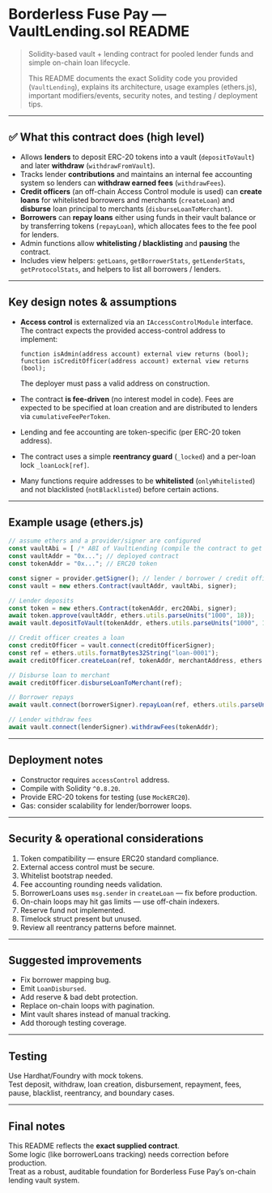# Borderless Fuse Pay — VaultLending.sol README

> Solidity-based vault + lending contract for pooled lender funds and simple on-chain loan lifecycle.
>
> This README documents the exact Solidity code you provided (`VaultLending`), explains its architecture, usage examples (ethers.js), important modifiers/events, security notes, and testing / deployment tips.

---

## ✅ What this contract does (high level)

- Allows **lenders** to deposit ERC-20 tokens into a vault (`depositToVault`) and later **withdraw** (`withdrawFromVault`).
- Tracks lender **contributions** and maintains an internal fee accounting system so lenders can **withdraw earned fees** (`withdrawFees`).
- **Credit officers** (an off-chain Access Control module is used) can **create loans** for whitelisted borrowers and merchants (`createLoan`) and **disburse** loan principal to merchants (`disburseLoanToMerchant`).
- **Borrowers** can **repay loans** either using funds in their vault balance or by transferring tokens (`repayLoan`), which allocates fees to the fee pool for lenders.
- Admin functions allow **whitelisting / blacklisting** and **pausing** the contract.
- Includes view helpers: `getLoans`, `getBorrowerStats`, `getLenderStats`, `getProtocolStats`, and helpers to list all borrowers / lenders.

---

## Key design notes & assumptions

- **Access control** is externalized via an `IAccessControlModule` interface. The contract expects the provided access-control address to implement:
  ```solidity
  function isAdmin(address account) external view returns (bool);
  function isCreditOfficer(address account) external view returns (bool);
  ```
  The deployer must pass a valid address on construction.

- The contract **is fee-driven** (no interest model in code). Fees are expected to be specified at loan creation and are distributed to lenders via `cumulativeFeePerToken`.

- Lending and fee accounting are token-specific (per ERC-20 token address).

- The contract uses a simple **reentrancy guard** (`_locked`) and a per-loan lock `_loanLock[ref]`.

- Many functions require addresses to be **whitelisted** (`onlyWhitelisted`) and not blacklisted (`notBlacklisted`) before certain actions.

---

## Example usage (ethers.js)
```js
// assume ethers and a provider/signer are configured
const vaultAbi = [ /* ABI of VaultLending (compile the contract to get ABI) */ ];
const vaultAddr = "0x..."; // deployed contract
const tokenAddr = "0x..."; // ERC20 token

const signer = provider.getSigner(); // lender / borrower / credit officer depending on call
const vault = new ethers.Contract(vaultAddr, vaultAbi, signer);

// Lender deposits
const token = new ethers.Contract(tokenAddr, erc20Abi, signer);
await token.approve(vaultAddr, ethers.utils.parseUnits("1000", 18));
await vault.depositToVault(tokenAddr, ethers.utils.parseUnits("1000", 18));

// Credit officer creates a loan
const creditOfficer = vault.connect(creditOfficerSigner);
const ref = ethers.utils.formatBytes32String("loan-0001");
await creditOfficer.createLoan(ref, tokenAddr, merchantAddress, ethers.utils.parseUnits("500", 18), ethers.utils.parseUnits("50",18), ethers.utils.parseUnits("50",18), borrowerAddress);

// Disburse loan to merchant
await creditOfficer.disburseLoanToMerchant(ref);

// Borrower repays
await vault.connect(borrowerSigner).repayLoan(ref, ethers.utils.parseUnits("550",18));

// Lender withdraw fees
await vault.connect(lenderSigner).withdrawFees(tokenAddr);
```

---

## Deployment notes
- Constructor requires `accessControl` address.
- Compile with Solidity `^0.8.20`.
- Provide ERC-20 tokens for testing (use `MockERC20`).
- Gas: consider scalability for lender/borrower loops.

---

## Security & operational considerations
1. Token compatibility — ensure ERC20 standard compliance.
2. External access control must be secure.
3. Whitelist bootstrap needed.
4. Fee accounting rounding needs validation.
5. BorrowerLoans uses `msg.sender` in `createLoan` — fix before production.
6. On-chain loops may hit gas limits — use off-chain indexers.
7. Reserve fund not implemented.
8. Timelock struct present but unused.
9. Review all reentrancy patterns before mainnet.

---

## Suggested improvements
- Fix borrower mapping bug.
- Emit `LoanDisbursed`.
- Add reserve & bad debt protection.
- Replace on-chain loops with pagination.
- Mint vault shares instead of manual tracking.
- Add thorough testing coverage.

---

## Testing
Use Hardhat/Foundry with mock tokens.  
Test deposit, withdraw, loan creation, disbursement, repayment, fees, pause, blacklist, reentrancy, and boundary cases.

---

## Final notes
This README reflects the **exact supplied contract**.  
Some logic (like borrowerLoans tracking) needs correction before production.  
Treat as a robust, auditable foundation for Borderless Fuse Pay’s on-chain lending vault system.
